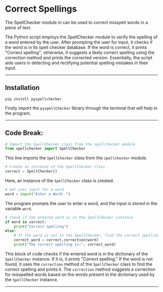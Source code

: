 # Correct Spellings

The SpellChecker module in can be used to correct misspelt words in a piece of text.

The Python script employs the SpellChecker module to verify the spelling of a word entered by the user. After prompting the user for input, it checks if the word is in its spell checker database. If the word is correct, it prints "Correct spelling"; otherwise, it suggests a likely correct spelling using the correction method and prints the corrected version. Essentially, the script aids users in detecting and rectifying potential spelling mistakes in their input.

-----

## Installation

```
pip install pyspellchecker
```
Firstly import the `pyspellChecker` library through the terminal that will help in the program.

-----

## Code Break:

```python
# Import the SpellChecker class from the spellchecker module
from spellchecker import SpellChecker
```

This line imports the `SpellChecker` class from the `spellchecker` module.

```python
# Create an instance of the SpellChecker class
correct = SpellChecker()
```

Here, an instance of the `SpellChecker` class is created.

```python
# Get user input for a word
word = input("Enter a Word: ")
```

The program prompts the user to enter a word, and the input is stored in the variable `word`.

```python
# Check if the entered word is in the SpellChecker instance
if word in correct:
    print("Correct spelling")
else:
    # If the word is not in the SpellChecker, find the correct spelling
    correct_word = correct.correction(word)
    print("The correct spelling is:", correct_word)
```

This block of code checks if the entered word is in the dictionary of the `SpellChecker` instance. If it is, it prints "Correct spelling." If the word is not found, it uses the `correction` method of the `SpellChecker` class to find the correct spelling and prints it. The `correction` method suggests a correction for misspelled words based on the words present in the dictionary used by the `SpellChecker` instance.

-----